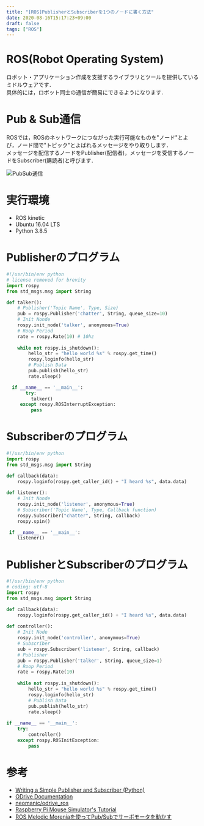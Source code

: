 ```yaml
---
title: "[ROS]PublisherとSubscriberを1つのノードに書く方法"
date: 2020-08-16T15:17:23+09:00
draft: false
tags: ["ROS"] 
---
```

<!--more-->
# ROS(Robot Operating System)
ロボット・アプリケーション作成を支援するライブラリとツールを提供しているミドルウェアです．  
具体的には，ロボット同士の通信が簡易にできるようになります．

# Pub & Sub通信
ROSでは，ROSのネットワークにつながった実行可能なものを"ノード"とよび，ノード間で"トピック"とよばれるメッセージをやり取りします．  
メッセージを配信するノードをPublisher(配信者)，メッセージを受信するノードをSubscriber(購読者)と呼びます．  

![PubSub通信](.././fig1.png)

# 実行環境
- ROS kinetic
- Ubuntu 16.04 LTS
- Python 3.8.5

# Publisherのプログラム
```python:talker.py
#!/usr/bin/env python
# license removed for brevity
import rospy
from std_msgs.msg import String

def talker():
    # Publisher('Topic Name', Type, Size)
    pub = rospy.Publisher('chatter', String, queue_size=10)
    # Init Nonde
    rospy.init_node('talker', anonymous=True)
    # Roop Period
    rate = rospy.Rate(10) # 10hz
    
    while not rospy.is_shutdown():
        hello_str = "hello world %s" % rospy.get_time()
        rospy.loginfo(hello_str)
        # Publish Data
        pub.publish(hello_str)
        rate.sleep()

  if __name__ == '__main__':
       try:
         talker()
     except rospy.ROSInterruptException:
         pass
```

# Subscriberのプログラム
```python:listener.py
#!/usr/bin/env python
import rospy
from std_msgs.msg import String

def callback(data):
    rospy.loginfo(rospy.get_caller_id() + "I heard %s", data.data)
     
def listener():
    # Init Nonde
    rospy.init_node('listener', anonymous=True)
    # Subscriber('Topic Name', Type, Callback function)
    rospy.Subscriber("chatter", String, callback)
    rospy.spin()

 if __name__ == '__main__':
    listener()
```

# PublisherとSubscriberのプログラム
```python:controller.py
#!/usr/bin/env python
# coding: utf-8
import rospy
from std_msgs.msg import String

def callback(data):
    rospy.loginfo(rospy.get_caller_id() + "I heard %s", data.data)
      
def controller():
    # Init Node
    rospy.init_node('controller', anonymous=True)
    # Subscriber
    sub = rospy.Subscriber('listener', String, callback)
    # Publisher
    pub = rospy.Publisher('talker', String, queue_size=1)
    # Roop Period
    rate = rospy.Rate(10)
    
    while not rospy.is_shutdown():
        hello_str = "hello world %s" % rospy.get_time()
        rospy.loginfo(hello_str)
        # Publish Data
        pub.publish(hello_str)
        rate.sleep()
    
if __name__ == '__main__':
    try:
        controller()
    except rospy.ROSInitException:
        pass
```

# 参考
- [Writing a Simple Publisher and Subscriber (Python)](http://wiki.ros.org/ROS/Tutorials/WritingPublisherSubscriber%28python%29)
- [ODrive Documentation](https://docs.odriverobotics.com/)
- [neomanic/odrive_ros](https://github.com/neomanic/odrive_ros)
- [Raspberry Pi Mouse Simulator's Tutorial](https://raspimouse-sim-tutorial.gitbook.io/project/)
- [ROS Melodic Moreniaを使ってPub/Subでサーボモータを動かす](https://tkrel.com/9301)
